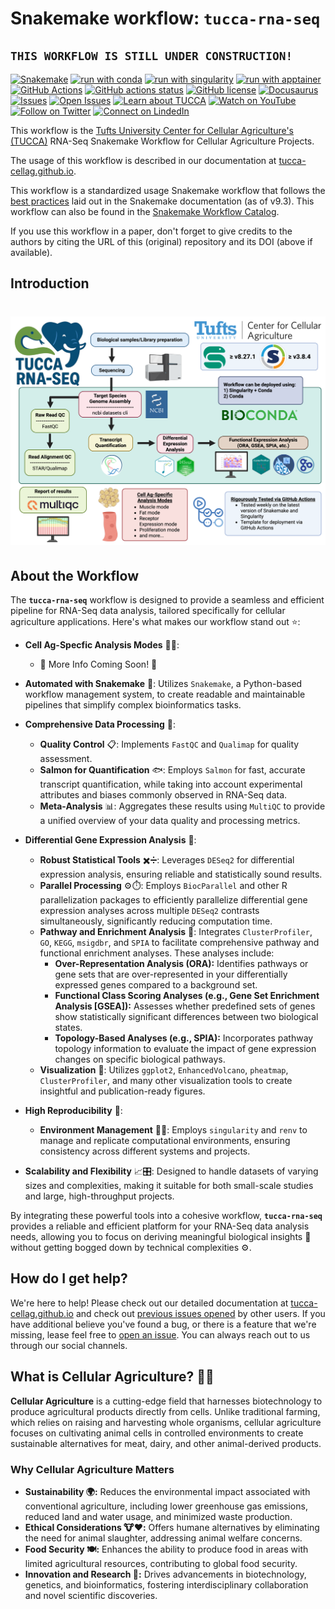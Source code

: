 # Snakemake workflow: `tucca-rna-seq`

## `THIS WORKFLOW IS STILL UNDER CONSTRUCTION!`

[![Snakemake](https://img.shields.io/badge/snakemake-≥8.27.1-3EB049)](https://snakemake.github.io)
[![run with conda](http://img.shields.io/badge/run%20with-conda-3EB049?labelColor=000000&logo=anaconda)](https://docs.conda.io/en/latest/)
[![run with singularity](https://img.shields.io/badge/run%20with-singularity_≥3.8.4-1d355c)](https://sylabs.io/docs/)
[![run with apptainer](https://img.shields.io/badge/run%20with-apptainer-1d355c)](https://apptainer.org/)
[![GitHub Actions](https://img.shields.io/badge/GitHub_Actions-2088FF?logo=github-actions&logoColor=white)](https://github.com/tucca-cellag/tucca-rna-seq/actions)
[![GitHub actions status](https://github.com/tucca-cellag/tucca-rna-seq/workflows/Tests/badge.svg?branch=main)](https://github.com/tucca-cellag/tucca-rna-seq/actions?query=branch%3Amain+workflow%3ATests)
[![GitHub license](https://img.shields.io/github/license/tucca-cellag/tucca-rna-seq?color=orange)](https://github.com/tucca-cellag/tucca-rna-seq/blob/main/LICENSE)
[![Docusaurus](https://img.shields.io/badge/tucca--cellag.github.io-3EB049?logo=docusaurus&label=Docusaurus)](https://tucca-cellag.github.io/tucca-rna-seq/introduction)
[![Issues](https://img.shields.io/github/issues/tucca-cellag/tucca-rna-seq?style=flat&label=issues&color=3EB049)](https://github.com/tucca-cellag/tucca-rna-seq/issues)
[![Open Issues](https://img.shields.io/badge/GitHub-Open%20Issue-blue?logo=github)](https://github.com/tucca-cellag/tucca-rna-seq/issues/new)
[![Learn about TUCCA](http://img.shields.io/badge/TUCCA-3172AE.svg?label=learn%20about)](https://cellularagriculture.tufts.edu/)
[![Watch on YouTube](http://img.shields.io/badge/TUCCA-FF0000?label=youtube&logo=youtube)](https://www.youtube.com/channel/UC29F8uqsu_K7aRxOgjfG_HQ)
[![Follow on Twitter](http://img.shields.io/badge/tuftscellag-1DA1F2?label=twitter&logo=x)](https://twitter.com/tuftscellag)
[![Connect on LindedIn](https://custom-icon-badges.demolab.com/badge/TUCCA-0077B5?label=LinkedIn&logo=linkedin-white&logoColor=fff)](https://www.linkedin.com/company/tufts-cell-ag/)

This workflow is the
[Tufts University Center for Cellular Agriculture's (TUCCA)][1] RNA-Seq
Snakemake Workflow for Cellular Agriculture Projects.

The usage of this workflow is described in our documentation at
[tucca-cellag.github.io][2].

This workflow is a standardized usage Snakemake workflow that follows the
[best practices][2.5] laid out in the Snakemake documentation (as of v9.3).
This workflow can also be found in the [Snakemake Workflow Catalog][3].

If you use this workflow in a paper, don't forget to give credits to the authors
by citing the URL of this (original) repository and its DOI (above if
available).

## Introduction

<h1>
  <picture>
    <img alt="tucca-rna-seq workflow map" src="images/tucca-rna-seq-workflow.png" width="900">
  </picture>
</h1>

## About the Workflow

The **`tucca-rna-seq`** workflow is designed to provide a seamless and efficient
pipeline for RNA-Seq data analysis, tailored specifically for cellular
agriculture applications. Here's what makes our workflow stand out ⭐:

- **Cell Ag-Specfic Analysis Modes** 🥩🍔:
  - 🚧 More Info Coming Soon! 🚧

- **Automated with Snakemake** 🐍: Utilizes `Snakemake`, a Python-based workflow
management system, to create readable and maintainable pipelines that simplify
complex bioinformatics tasks.
  
- **Comprehensive Data Processing** 📂:
  - **Quality Control** 📋: Implements `FastQC` and `Qualimap` for quality
    assessment.
  - **Salmon for Quantification** 🐟: Employs `Salmon` for fast, accurate
    transcript quantification, while taking into account experimental attributes
    and biases commonly observed in RNA-Seq data.
  - **Meta-Analysis** 📊: Aggregates these results using `MultiQC` to provide a
    unified overview of your data quality and processing metrics.
  
- **Differential Gene Expression Analysis** 🧬:
  - **Robust Statistical Tools** ✖️➗: Leverages `DESeq2` for differential
    expression analysis, ensuring reliable and statistically sound results.
  - **Parallel Processing** ⚙️⏱️: Employs `BiocParallel` and other R
    parallelization packages to efficiently parallelize differential gene
    expression analyses across multiple `DESeq2` contrasts simultaneously,
    significantly reducing computation time.
  - **Pathway and Enrichment Analysis** 🧩: Integrates `ClusterProfiler`, `GO`,
    `KEGG`, `msigdbr`, and `SPIA` to facilitate comprehensive pathway and
    functional enrichment analyses. These analyses include:
    - **Over-Representation Analysis (ORA):** Identifies pathways or gene sets
      that are over-represented in your differentially expressed genes compared
      to a background set.
    - **Functional Class Scoring Analyses (e.g., Gene Set Enrichment Analysis
      [GSEA]):** Assesses whether predefined sets of genes show statistically
      significant differences between two biological states.
    - **Topology-Based Analyses (e.g., SPIA):** Incorporates pathway topology
      information to evaluate the impact of gene expression changes on specific
      biological pathways.
  - **Visualization** 📸: Utilizes `ggplot2`, `EnhancedVolcano`, `pheatmap`,
    `ClusterProfiler`, and many other visualization tools to create insightful
    and publication-ready figures.
  
- **High Reproducibility** 🔄:
  - **Environment Management** 🔧🌐: Employs `singularity` and `renv` to manage and
    replicate computational environments, ensuring consistency across different
    systems and projects.

- **Scalability and Flexibility** 📈🎛️: Designed to handle datasets of varying
  sizes and complexities, making it suitable for both small-scale studies and
  large, high-throughput projects.

By integrating these powerful tools into a cohesive workflow,
**`tucca-rna-seq`** provides a reliable and efficient platform for your RNA-Seq
data analysis needs, allowing you to focus on deriving meaningful biological
insights 🧠 without getting bogged down by technical complexities ⚙️.

## How do I get help?

We're here to help! Please check out our detailed documentation at
[tucca-cellag.github.io][2] and check out [previous issues opened][4] by other
users. If you have additional believe you've found a bug, or there is a feature
that we're missing, lease feel free to [open an issue][5]. You can always reach
out to us through our social channels.

## What is Cellular Agriculture? 🧬🌱

**Cellular Agriculture** is a cutting-edge field that harnesses biotechnology
to produce agricultural products directly from cells. Unlike traditional
farming, which relies on raising and harvesting whole organisms, cellular
agriculture focuses on cultivating animal cells in controlled environments to
create sustainable alternatives for meat, dairy, and other animal-derived
products.

### **Why Cellular Agriculture Matters**

- **Sustainability 🌍:** Reduces the environmental impact associated with
  conventional agriculture, including lower greenhouse gas emissions, reduced
  land and water usage, and minimized waste production.
- **Ethical Considerations 🐮❤️:** Offers humane alternatives by eliminating the
  need for animal slaughter, addressing animal welfare concerns.
- **Food Security 🍽️:** Enhances the ability to produce food in areas with
  limited agricultural resources, contributing to global food security.
- **Innovation and Research 🔬:** Drives advancements in biotechnology,
  genetics, and bioinformatics, fostering interdisciplinary collaboration and
  novel scientific discoveries.

[1]: https://cellularagriculture.tufts.edu/
[2]: https://tucca-cellag.github.io/tucca-rna-seq/introduction
[2.5]: https://snakemake.readthedocs.io/en/stable/snakefiles/best_practices.html
[3]: https://snakemake.github.io/snakemake-workflow-catalog/docs/workflows/tucca-cellag%20tucca-rna-seq.html
[4]: https://github.com/tucca-cellag/tucca-rna-seq/issues
[5]: https://github.com/tucca-cellag/tucca-rna-seq/issues/new